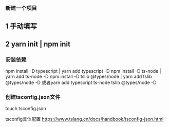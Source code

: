 ### 新建一个项目
 ## 1 手动填写
 ## 2 yarn init | npm init 

### 安装依赖
npm install -D typescript | yarn add typescript -D
npm install -D ts-node | yarn add ts-node -D
npm install -D tslib @types/node | yarn add tslib @types/node -D
或者yarn add typescript ts-node tslib @types/node -D

### 创建tsconfig.json文件 
touch tsconfig.json

tsconfig具体配置 https://www.tslang.cn/docs/handbook/tsconfig-json.html